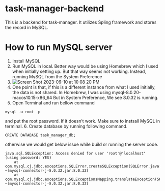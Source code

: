 # task-manager-backend
This is a backend for task-manager. It utilizes Spling framework and stores the record in MySQL.

# How to run MySQL server
1. Install MySQL
2. Run MySQL in local. Better way would be using Homebrew which I used when initially setting up. But that way seems not working. Instead, running MySQL from the System Preference 
3. ![Screen Shot 2023-06-10 at 10 08 20 PM](https://github.com/gomyway1216/task-manager-backend/assets/32227575/1bd84f15-05e2-4e66-a232-5b0f6612e628)
4. One point is that, if this is a different instance from what I used initially, the data is not shared. In Homebrew, I was using
mysql-8.0.20-macos10.15-x86_64
But in System Preference, We see 8.0.32 is running.
5. Open Terminal and run bellow command
```
mysql -u root -p
```
and put the root password. If it doesn't work. Make sure to instsall MySQL in terminal.
6. Create database by running following command.
```
CREATE DATABASE task_manager_db;
```
otherwise we would get below issue while build or running the server code.
```
java.sql.SQLException: Access denied for user 'root'@'localhost' (using password: YES)
	at com.mysql.cj.jdbc.exceptions.SQLError.createSQLException(SQLError.java:129) ~[mysql-connector-j-8.0.32.jar:8.0.32]
	at com.mysql.cj.jdbc.exceptions.SQLExceptionsMapping.translateException(SQLExceptionsMapping.java:122) ~[mysql-connector-j-8.0.32.jar:8.0.32]
```
